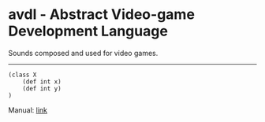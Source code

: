 # avdl - Abstract Video-game Development Language

Sounds composed and used for video games.

---

	(class X
		(def int x)
		(def int y)
	)

Manual: [link](avdl/index.html)
